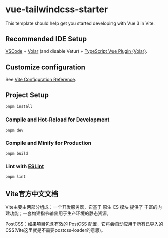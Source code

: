 # vue-tailwindcss-starter

This template should help get you started developing with Vue 3 in Vite.

## Recommended IDE Setup

[VSCode](https://code.visualstudio.com/) + [Volar](https://marketplace.visualstudio.com/items?itemName=Vue.volar) (and disable Vetur) + [TypeScript Vue Plugin (Volar)](https://marketplace.visualstudio.com/items?itemName=Vue.vscode-typescript-vue-plugin).

## Customize configuration

See [Vite Configuration Reference](https://vitejs.dev/config/).

## Project Setup

```sh
pnpm install
```

### Compile and Hot-Reload for Development

```sh
pnpm dev
```

### Compile and Minify for Production

```sh
pnpm build
```

### Lint with [ESLint](https://eslint.org/)

```sh
pnpm lint
```

## Vite官方中文文档

Vite主要由两部分组成：一个开发服务器，它基于 原生 ES 模块 提供了 丰富的内建功能；一套构建指令输出用于生产环境的静态资源。

PostCSS：如果项目包含有效的 PostCSS 配置，它将会自动应用于所有已导入的 CSS(Vite这里就是不需要postcss-loader的意思)。

